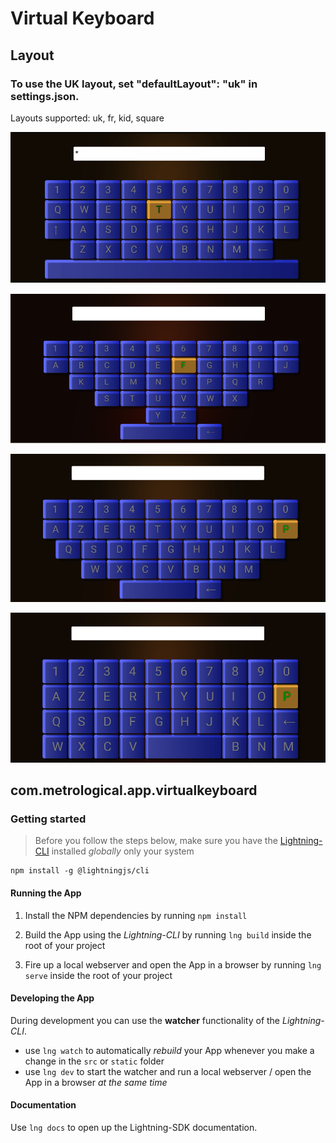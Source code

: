 # Virtual Keyboard

## Layout
### To use the UK layout, set "defaultLayout": "uk" in settings.json.
Layouts supported:
uk, fr, kid, square

![alt text](docs/layouts/uk.gif "uk")

![alt text](docs/layouts/kid.png "kid")

![alt text](docs/layouts/fr.png "fr")

![alt text](docs/layouts/square.png "square")


## com.metrological.app.virtualkeyboard

### Getting started

> Before you follow the steps below, make sure you have the
[Lightning-CLI](https://rdkcentral.github.io/Lightning-CLI/#/) installed _globally_ only your system

```
npm install -g @lightningjs/cli
```

#### Running the App

1. Install the NPM dependencies by running `npm install`

2. Build the App using the _Lightning-CLI_ by running `lng build` inside the root of your project

3. Fire up a local webserver and open the App in a browser by running `lng serve` inside the root of your project

#### Developing the App

During development you can use the **watcher** functionality of the _Lightning-CLI_.

- use `lng watch` to automatically _rebuild_ your App whenever you make a change in the `src` or  `static` folder
- use `lng dev` to start the watcher and run a local webserver / open the App in a browser _at the same time_

#### Documentation

Use `lng docs` to open up the Lightning-SDK documentation.
